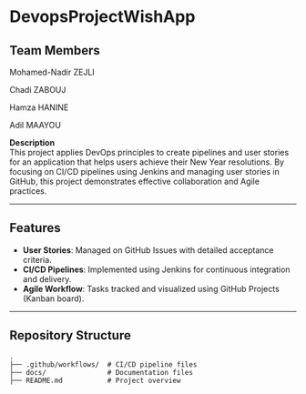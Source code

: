 # DevopsProjectWishApp

## Team Members

Mohamed-Nadir ZEJLI

Chadi ZABOUJ

Hamza HANINE

Adil MAAYOU

**Description**  
This project applies DevOps principles to create pipelines and user stories for an application that helps users achieve their New Year resolutions. By focusing on CI/CD pipelines using Jenkins and managing user stories in GitHub, this project demonstrates effective collaboration and Agile practices.

---

## Features
- **User Stories**: Managed on GitHub Issues with detailed acceptance criteria.
- **CI/CD Pipelines**: Implemented using Jenkins for continuous integration and delivery.
- **Agile Workflow**: Tasks tracked and visualized using GitHub Projects (Kanban board).

---

## Repository Structure
```plaintext
.
├── .github/workflows/  # CI/CD pipeline files
├── docs/               # Documentation files
├── README.md           # Project overview
